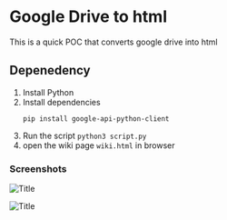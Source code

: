 # Google Drive to html

This is a quick POC that converts google drive into html

## Depenedency
1. Install Python
2. Install dependencies
    ```
    pip install google-api-python-client
    ```
3. Run the script
    `python3 script.py`
4. open the wiki page `wiki.html` in browser


### Screenshots
![](https://i.ibb.co/wQs8JYG/Screenshot-from-2023-05-25-17-33-01.png "Title")

![](https://i.ibb.co/9Gby0GS/Screenshot-from-2023-05-25-17-32-02.png "Title")
